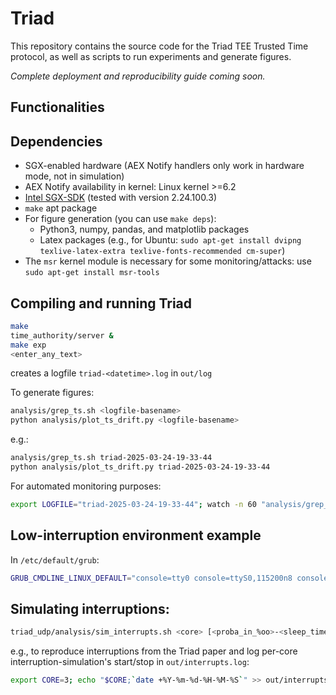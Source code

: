 # Triad

This repository contains the source code for the Triad TEE Trusted Time protocol, as well as scripts to run experiments and generate figures.

*Complete deployment and reproducibility guide coming soon.*

## Functionalities

## Dependencies

- SGX-enabled hardware (AEX Notify handlers only work in hardware mode, not in simulation)
- AEX Notify availability in kernel: Linux kernel >=6.2
- [Intel SGX-SDK](https://github.com/intel/linux-sgx/tree/sgx_2.24) (tested with version 2.24.100.3)
- `make` apt package
- For figure generation (you can use `make deps`): 
    - Python3, numpy, pandas, and matplotlib packages
    - Latex packages (e.g., for Ubuntu: `sudo apt-get install dvipng texlive-latex-extra texlive-fonts-recommended cm-super`)
- The `msr` kernel module is necessary for some monitoring/attacks: use `sudo apt-get install msr-tools`

## Compiling and running Triad

```sh
make
time_authority/server &
make exp
<enter_any_text>
```
creates a logfile `triad-<datetime>.log` in `out/log`

To generate figures:
```sh
analysis/grep_ts.sh <logfile-basename>
python analysis/plot_ts_drift.py <logfile-basename>
```
e.g.:
```sh
analysis/grep_ts.sh triad-2025-03-24-19-33-44
python analysis/plot_ts_drift.py triad-2025-03-24-19-33-44
```

For automated monitoring purposes:
```sh
export LOGFILE="triad-2025-03-24-19-33-44"; watch -n 60 "analysis/grep_ts.sh $LOGFILE; python analysis/plot_ts_drift.py $LOGFILE"
```

## Low-interruption environment example

In `/etc/default/grub`:
```sh
GRUB_CMDLINE_LINUX_DEFAULT="console=tty0 console=ttyS0,115200n8 console=ttyS1,115200n8 mitigations=off nmi_watchdog=0 nosoftlockup nohz=on nohz_full=2-4,18-20 kthread_cpus=0,16 irqaffinity=0,16 isolcpus=nohz,managed_irq,domain,2-4,18-20 tsc=nowatchdog nowatchdog rcu_nocbs=2-4,18-20 rcu_nocb_poll skew_tick=1 intel_pstate=disable intel_idle.max_cstate=0 processor.max_cstate=0"
```

## Simulating interruptions:
```sh
triad_udp/analysis/sim_interrupts.sh <core> [<proba_in_%oo>-<sleep_time_in_sec>]...
```
e.g., to reproduce interruptions from the Triad paper and log per-core interruption-simulation's start/stop in `out/interrupts.log`:
```sh
export CORE=3; echo "$CORE;`date +%Y-%m-%d-%H-%M-%S`" >> out/interrupts.log; analysis/sim_interrupts.sh $CORE 3400-0.01 3300-0.532 3300-1.5895; echo "$CORE;`date +%Y-%m-%d-%H-%M-%S`">> out/interrupts.log
```
